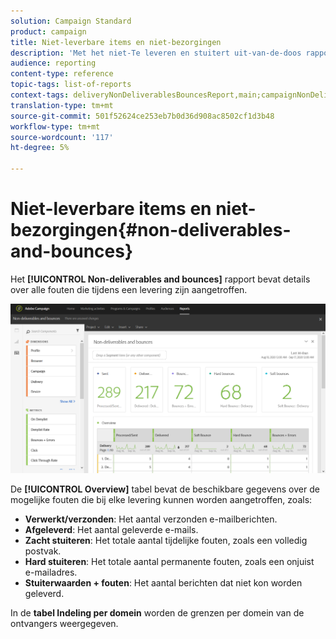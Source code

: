 ```yaml
---
solution: Campaign Standard
product: campaign
title: Niet-leverbare items en niet-bezorgingen
description: 'Met het niet-Te leveren en stuitert uit-van-de-doos rapport, leer over de fouten die aan uw levering kunnen voorkwamen. '
audience: reporting
content-type: reference
topic-tags: list-of-reports
context-tags: deliveryNonDeliverablesBouncesReport,main;campaignNonDeliverablesBouncesReport,main;programNonDeliverablesBouncesReport,main
translation-type: tm+mt
source-git-commit: 501f52624ce253eb7b0d36d908ac8502cf1d3b48
workflow-type: tm+mt
source-wordcount: '117'
ht-degree: 5%

---
```



# Niet-leverbare items en niet-bezorgingen{#non-deliverables-and-bounces}

Het **[!UICONTROL Non-deliverables and bounces]** rapport bevat details over alle fouten die tijdens een levering zijn aangetroffen.

![](assets/delivery_reports_7.png)

De **[!UICONTROL Overview]** tabel bevat de beschikbare gegevens over de mogelijke fouten die bij elke levering kunnen worden aangetroffen, zoals:

* **Verwerkt/verzonden**: Het aantal verzonden e-mailberichten.
* **Afgeleverd**: Het aantal geleverde e-mails.
* **Zacht stuiteren**: Het totale aantal tijdelijke fouten, zoals een volledig postvak.
* **Hard stuiteren**: Het totale aantal permanente fouten, zoals een onjuist e-mailadres.
* **Stuiterwaarden + fouten**: Het aantal berichten dat niet kon worden geleverd.

In de **tabel Indeling per domein** worden de grenzen per domein van de ontvangers weergegeven.

